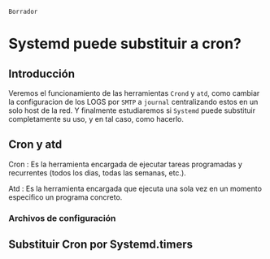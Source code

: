 `Borrador`

# Systemd puede substituir a cron?

## Introducción

Veremos el funcionamiento de las herramientas `Crond` y `atd`, como
cambiar la configuracion de los LOGS por `SMTP` a `journal` 
centralizando estos en un solo host de la red. Y finalmente estudiaremos
si `Systemd` puede substituir completamente su uso, y en tal caso, como 
hacerlo. 

## Cron y atd

Cron :
Es la herramienta encargada de ejecutar tareas programadas y recurrentes
(todos los dias, todas las semanas, etc.).

Atd :
Es la herramienta encargada que ejecuta una sola vez en un momento 
especifico un programa concreto.

### Archivos de configuración

## Substituir Cron por Systemd.timers
